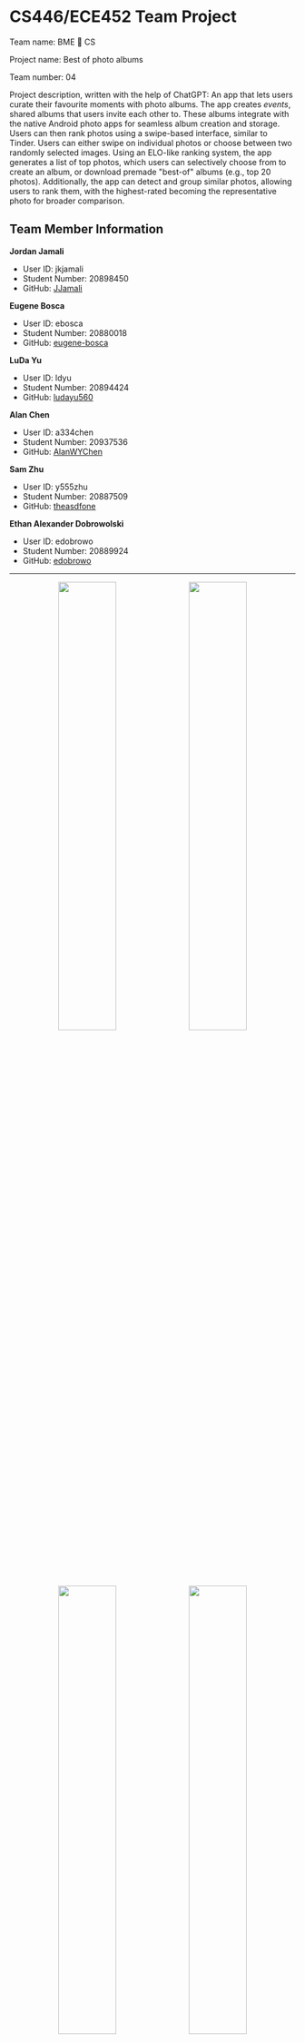 # CS446/ECE452 Team Project

Team name: BME 🤝 CS

Project name: Best of photo albums 

Team number: 04

Project description, written with the help of ChatGPT:
An app that lets users curate their favourite moments with photo albums. The app creates *events*, shared albums that users invite each other to. These albums integrate with the native Android photo apps for seamless album creation and storage. Users can then rank photos using a swipe-based interface, similar to Tinder. Users can either swipe on individual photos or choose between two randomly selected images. Using an ELO-like ranking system, the app generates a list of top photos, which users can selectively choose from to create an album, or download premade "best-of" albums (e.g., top 20 photos). Additionally, the app can detect and group similar photos, allowing users to rank them, with the highest-rated becoming the representative photo for broader comparison.


## Team Member Information

**Jordan Jamali**  
- User ID: jkjamali  
- Student Number: 20898450  
- GitHub: [JJamali](https://github.com/JJamali)

**Eugene Bosca**  
- User ID: ebosca  
- Student Number: 20880018  
- GitHub: [eugene-bosca](https://github.com/eugene-bosca)

**LuDa Yu**  
- User ID: ldyu  
- Student Number: 20894424  
- GitHub: [ludayu560](https://github.com/ludayu560)

**Alan Chen**  
- User ID: a334chen  
- Student Number: 20937536  
- GitHub: [AlanWYChen](https://github.com/AlanWYChen)

**Sam Zhu**  
- User ID: y555zhu  
- Student Number: 20887509  
- GitHub: [theasdfone](https://github.com/theasdfone)

**Ethan Alexander Dobrowolski**  
- User ID: edobrowo  
- Student Number: 20889924  
- GitHub: [edobrowo](https://github.com/edobrowo)

---
<p align="center">
  <img src="https://github.com/user-attachments/assets/c4ff6300-17d4-45a2-af6e-3f52e2153d76" width="45%" />
  <img src="https://github.com/user-attachments/assets/c3146691-42a2-41c3-90b7-12c8d704ffdf" width="45%" />
</p>
<p align="center">
  <img src="https://github.com/user-attachments/assets/20458b17-6080-4359-9997-efe0e969a64a" width="45%" />
  <img src="https://github.com/user-attachments/assets/feb94afb-757b-4dce-a31b-64abceed4f3a" width="45%" />
</p>
---
Please note that ChatGPT is used in files throughout this project.
Citation: ChatGPT, response to author query. OpenAI [Online]. https://chatgpt.com/ (accessed January-April, 2025).

